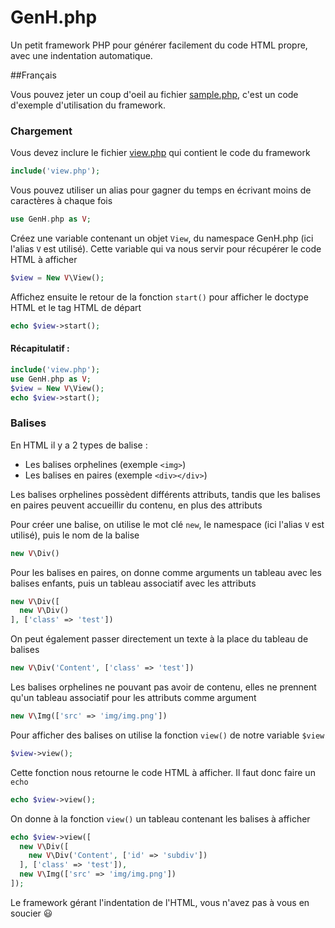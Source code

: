 # GenH.php
Un petit framework PHP pour générer facilement du code HTML propre, avec une indentation automatique.

##Français

Vous pouvez jeter un coup d'oeil au fichier [sample.php](https://github.com/Drulac/GenH.php/blob/master/sample.php), c'est un code d'exemple d'utilisation du framework.

### Chargement
Vous devez inclure le fichier [view.php](https://github.com/Drulac/GenH.php/blob/master/view.php) qui contient le code du framework
```php
include('view.php');
```
Vous pouvez utiliser un alias pour gagner du temps en écrivant moins de caractères à chaque fois
```php
use GenH.php as V;
```
Créez une variable contenant un objet `View`, du namespace GenH.php (ici l'alias `V` est utilisé). Cette variable qui va nous servir pour récupérer le code HTML à afficher
```php
$view = New V\View();
```
Affichez ensuite le retour de la fonction `start()` pour afficher le doctype HTML et le tag HTML de départ
```php
echo $view->start();
```

#### Récapitulatif :
```php
include('view.php');
use GenH.php as V;
$view = New V\View();
echo $view->start();
```

### Balises

En HTML il y a 2 types de balise :
 - Les balises orphelines (exemple `<img>`)
 - Les balises en paires (exemple `<div></div>`)

Les balises orphelines possèdent différents attributs, tandis que les balises en paires peuvent accueillir du contenu, en plus des attributs

Pour créer une balise, on utilise le mot clé `new`, le namespace (ici l'alias `V` est utilisé), puis le nom de la balise
```php
new V\Div()
```
Pour les balises en paires, on donne comme arguments un tableau avec les balises enfants, puis un tableau associatif avec les attributs
```php
new V\Div([
  new V\Div()
], ['class' => 'test'])
```
On peut également passer directement un texte à la place du tableau de balises
```php
new V\Div('Content', ['class' => 'test'])
```
Les balises orphelines ne pouvant pas avoir de contenu, elles ne prennent qu'un tableau associatif pour les attributs comme argument
```php
new V\Img(['src' => 'img/img.png'])
```

Pour afficher des balises on utilise la fonction `view()` de notre variable `$view`
```php
$view->view();
```
Cette fonction nous retourne le code HTML à afficher. Il faut donc faire un `echo`
```php
echo $view->view();
```
On donne à la fonction `view()` un tableau contenant les balises à afficher
```php
echo $view->view([
  new V\Div([
    new V\Div('Content', ['id' => 'subdiv'])
  ], ['class' => 'test']),
  new V\Img(['src' => 'img/img.png'])
]);
```
Le framework gérant l'indentation de l'HTML, vous n'avez pas à vous en soucier :smiley:
